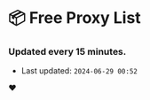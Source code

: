 # :package: Free Proxy List
### Updated every 15 minutes.

- Last updated: `2024-06-29 00:52`

:heart:
